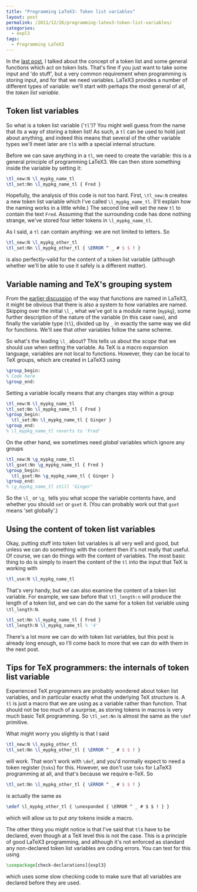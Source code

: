 ```yaml
---
title: "Programming LaTeX3: Token list variables"
layout: post
permalink: /2011/12/26/programming-latex3-token-list-variables/
categories:
  - expl3
tags:
  - Programming LaTeX3
---
```

In the [last post](/2011/12/21/programming-latex3-category-codes-tokens-and-token-lists/), I talked about the concept of a token list and some general functions which act on token lists. That's fine if you just want to take some input and 'do stuff', but a very common requirement when programming is storing input, and for that we need variables. LaTeX3 provides a number of different types of variable: we'll start with perhaps the most general of all, the _token list variable_.

## Token list variables

So what is a token list variable ('`tl`')? You might well guess from the name that its a way of storing a token list! As such, a `tl` can be used to hold just about anything, and indeed this means that several of the other variable types we'll meet later are `tl`s with a special internal structure.

Before we can save anything in a `tl`, we need to create the variable: this is a general principle of programming LaTeX3. We can then store something inside the variable by setting it:

```latex
\tl_new:N \l_mypkg_name_tl
\tl_set:Nn \l_mypkg_name_tl { Fred }
```

Hopefully, the analysis of this code is not too hard. First, `\tl_new:N` creates a new token list variable which I've called `\l_mypkg_name_tl`. (I'll explain how the naming works in a little while.) The second line will set the new `tl` to contain the text `Fred`. Assuming that the surrounding code has done nothing strange, we've stored four letter tokens in `\l_mypkg_name_tl`.

As I said, a `tl` can contain anything: we are not limited to letters. So

```latex
\tl_new:N \l_mypkg_other_tl
\tl_set:Nn \l_mypkg_other_tl { \ERROR ^ _ # $ $ ! }
```

is also perfectly-valid for the content of a token list variable (although whether we'll be able to use it safely is a different matter).

## Variable naming and TeX's grouping system

From the [earlier discussion](/2011/12/14/programming-latex3-creating-functions/) of the way that functions are named in LaTeX3, it might be obvious that there is also a system to how variables are named. Skipping over the initial `\l_`, what we've got is a module name (`mypkg`), some further description of the nature of the variable (in this case `name`), and finally the variable type (`tl`), divided up by `_` in exactly the same way we did for functions. We'll see that other variables follow the same scheme.

So what's the leading `\l_` about? This tells us about the _scope_ that we should use when setting the variable. As TeX is a macro expansion language, variables are not local to functions. However, they can be local to TeX groups, which are created in LaTeX3 using

```latex
\group_begin:
% Code here
\group_end:
```

Setting a variable locally means that any changes stay within a group

```latex
\tl_new:N \l_mypkg_name_tl
\tl_set:Nn \l_mypkg_name_tl { Fred }
\group_begin:
  \tl_set:Nn \l_mypkg_name_tl { Ginger }
\group_end:
% \l_mypkg_name_tl reverts to 'Fred'
```

On the other hand, we sometimes need _global_ variables which ignore any groups

```latex
\tl_new:N \g_mypkg_name_tl
\tl_gset:Nn \g_mypkg_name_tl { Fred }
\group_begin:
  \tl_gset:Nn \g_mypkg_name_tl { Ginger }
\group_end:
% \g_mypkg_name_tl still 'Ginger'
```

So the `\l_` or `\g_` tells you what scope the variable contents have, and whether you should `set` or `gset` it. (You can probably work out that `gset` means 'set globally'.)

## Using the content of token list variables

Okay, putting stuff into token list variables is all very well and good, but unless we can do something with the content then it's not really that useful. Of course, we can do things with the content of variables. The most basic thing to do is simply to insert the content of the `tl` into the input that TeX is working with

```latex
\tl_use:N \l_mypkg_name_tl
```

That's very handy, but we can also examine the content of a token list variable. For example, we saw before that `\tl_length:n` will produce the length of a token list, and we can do the same for a token list variable using `\tl_length:N`.

```latex
\tl_set:Nn \l_mypkg_name_tl { Fred }
\tl_length:N \l_mypkg_name_tl % '4'
```

There's a lot more we can do with token list variables, but this post is already long enough, so I'll come back to more that we can do with them in the next post.

## Tips for TeX programmers: the internals of token list variable

Experienced TeX programmers are probably wondered about token list variables, and in particular exactly what the underlying TeX structure is. A `tl` is just a macro that we are using as a variable rather than function. That should not be too much of a surprise, as storing tokens in macros is very much basic TeX programming. So `\tl_set:Nn` is almost the same as the `\def` primitive.

What might worry you slightly is that I said

```latex
\tl_new:N \l_mypkg_other_tl
\tl_set:Nn \l_mypkg_other_tl { \ERROR ^ _ # $ $ ! }
```

will work. That won't work with `\def`, and you'd normally expect to need a token register (`toks`) for this. However, we don't use `toks` for LaTeX3 programming at all, and that's because we require e-TeX. So

```latex
\tl_set:Nn \l_mypkg_other_tl { \ERROR ^ _ # $ $ ! }
```

is actually the same as

```latex
\edef \l_mypkg_other_tl { \unexpanded { \ERROR ^ _ # $ $ ! } }
```

which will allow us to put _any_ tokens inside a macro.

The other thing you might notice is that I've said that `tl`s have to be declared, even though at a TeX level this is not the case. This is a principle of good LaTeX3 programming, and although it's not enforced as standard any non-declared token list variables are coding errors. You can test for this using

```latex
\usepackage[check-declarations]{expl3}
```

which uses some slow checking code to make sure that all variables are declared before they are used.
